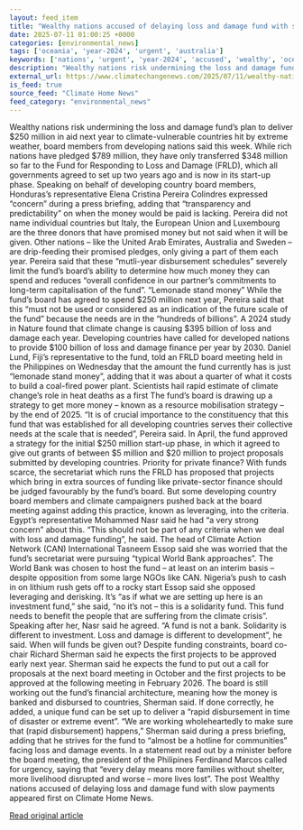 ```yaml
---
layout: feed_item
title: "Wealthy nations accused of delaying loss and damage fund with slow payments"
date: 2025-07-11 01:00:25 +0000
categories: [environmental_news]
tags: ['oceania', 'year-2024', 'urgent', 'australia']
keywords: ['nations', 'urgent', 'year-2024', 'accused', 'wealthy', 'oceania', 'australia']
description: "Wealthy nations risk undermining the loss and damage fund&#8217;s plan to deliver $250 million in aid next year to climate-vulnerable countries hit by extrem..."
external_url: https://www.climatechangenews.com/2025/07/11/wealthy-nations-accused-of-delaying-loss-and-damage-fund-with-slow-payments/
is_feed: true
source_feed: "Climate Home News"
feed_category: "environmental_news"
---
```


Wealthy nations risk undermining the loss and damage fund&#8217;s plan to deliver $250 million in aid next year to climate-vulnerable countries hit by extreme weather, board members from developing nations said this week. While rich nations have pledged $789 million, they have only transferred $348 million so far to the Fund for Responding to Loss and Damage (FRLD), which all governments agreed to set up two years ago and is now in its start-up phase. Speaking on behalf of developing country board members, Honduras&#8217;s representative Elena Cristina Pereira Colindres expressed &#8220;concern&#8221; during a press briefing, adding that &#8220;transparency and predictability&#8221; on when the money would be paid is lacking. Pereira did not name individual countries but Italy, the European Union and Luxembourg are the three donors that have promised money but not said when it will be given. Other nations &#8211; like the United Arab Emirates, Australia and Sweden &#8211; are drip-feeding their promised pledges, only giving a part of them each year. Pereira said that these &#8220;mutli-year disbursement schedules&#8221; severely limit the fund&#8217;s board&#8217;s ability to determine how much money they can spend and reduces &#8220;overall confidence in our partner&#8217;s commitments to long-term capitalisation of the fund&#8221;. &#8220;Lemonade stand money&#8221; While the fund&#8217;s board has agreed to spend $250 million next year, Pereira said that this &#8220;must not be used or considered as an indication of the future scale of the fund&#8221; because the needs are in the &#8220;hundreds of billions&#8221;. A 2024 study in Nature found that climate change is causing $395 billion of loss and damage each year. Developing countries have called for developed nations to provide $100 billion of loss and damage finance per year by 2030. Daniel Lund, Fiji&#8217;s representative to the fund, told an FRLD board meeting held in the Philippines on Wednesday that the amount the fund currently has is just &#8220;lemonade stand money&#8221;, adding that it was about a quarter of what it costs to build a coal-fired power plant. Scientists hail rapid estimate of climate change’s role in heat deaths as a first The fund&#8217;s board is drawing up a strategy to get more money &#8211; known as a resource mobilisation strategy &#8211; by the end of 2025. &#8220;It is of crucial importance to the constituency that this fund that was established for all developing countries serves their collective needs at the scale that is needed&#8221;, Pereira said. In April, the fund approved a strategy for the initial $250 million start-up phase, in which it agreed to give out grants of between $5 million and $20 million to project proposals submitted by developing countries. Priority for private finance? With funds scarce, the secretariat which runs the FRLD has proposed that projects which bring in extra sources of funding like private-sector finance should be judged favourably by the fund&#8217;s board. But some developing country board members and climate campaigners pushed back at the board meeting against adding this practice, known as leveraging, into the criteria. Egypt&#8217;s representative Mohammed Nasr said he had &#8220;a very strong concern&#8221; about this. &#8220;This should not be part of any criteria when we deal with loss and damage funding&#8221;, he said. The head of Climate Action Network (CAN) International Tasneem Essop said she was worried that the fund&#8217;s secretariat were pursuing &#8220;typical World Bank approaches&#8221;. The World Bank was chosen to host the fund &#8211; at least on an interim basis &#8211; despite opposition from some large NGOs like CAN. Nigeria’s push to cash in on lithium rush gets off to a rocky start Essop said she opposed leveraging and derisking. It&#8217;s &#8220;as if what we are setting up here is an investment fund,&#8221; she said, &#8220;no it&#8217;s not &#8211; this is a solidarity fund. This fund needs to benefit the people that are suffering from the climate crisis&#8221;. Speaking after her, Nasr said he agreed. &#8220;A fund is not a bank. Solidarity is different to investment. Loss and damage is different to development&#8221;, he said. When will funds be given out? Despite funding constraints, board co-chair Richard Sherman said he expects the first projects to be approved early next year. Sherman said he expects the fund to put out a call for proposals at the next board meeting in October and the first projects to be approved at the following meeting in February 2026. The board is still working out the fund&#8217;s financial architecture, meaning how the money is banked and disbursed to countries, Sherman said. If done correctly, he added, a unique fund can be set up to deliver a &#8220;rapid disbursement in time of disaster or extreme event&#8221;. &#8220;We are working wholeheartedly to make sure that (rapid disbursement) happens,&#8221; Sherman said during a press briefing, adding that he strives for the fund to &#8220;almost be a hotline for communities&#8221; facing loss and damage events. In a statement read out by a minister before the board meeting, the president of the Philipines Ferdinand Marcos called for urgency, saying that &#8220;every delay means more families without shelter, more livelihood disrupted and worse &#8211; more lives lost”. The post Wealthy nations accused of delaying loss and damage fund with slow payments appeared first on Climate Home News.

[Read original article](https://www.climatechangenews.com/2025/07/11/wealthy-nations-accused-of-delaying-loss-and-damage-fund-with-slow-payments/)
